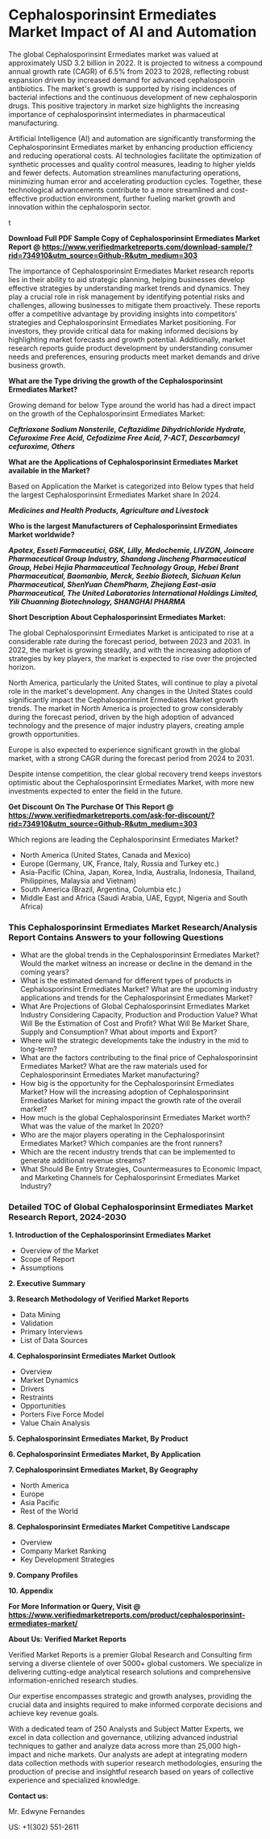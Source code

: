 <meta name="title" content="Global Cephalosporinsint Ermediates Market Impact of AI and Automation"><meta name="description" content="The global Cephalosporinsint Ermediates market was valued at approximately USD 3.2 billion in 2022. It is projected to witness a compound annual growth rate (CAGR) of "><meta name="title" content="Cephalosporinsint Ermediates Market Size, Share, Scope, Trends, Growth, Opportunities, Analysis, Forecast"><h1>Cephalosporinsint Ermediates Market Impact of AI and Automation</h1><p>The global Cephalosporinsint Ermediates market was valued at approximately USD 3.2 billion in 2022. It is projected to witness a compound annual growth rate (CAGR) of 6.5% from 2023 to 2028, reflecting robust expansion driven by increased demand for advanced cephalosporin antibiotics. The market's growth is supported by rising incidences of bacterial infections and the continuous development of new cephalosporin drugs. This positive trajectory in market size highlights the increasing importance of cephalosporinsint intermediates in pharmaceutical manufacturing.</p><p>Artificial Intelligence (AI) and automation are significantly transforming the Cephalosporinsint Ermediates market by enhancing production efficiency and reducing operational costs. AI technologies facilitate the optimization of synthetic processes and quality control measures, leading to higher yields and fewer defects. Automation streamlines manufacturing operations, minimizing human error and accelerating production cycles. Together, these technological advancements contribute to a more streamlined and cost-effective production environment, further fueling market growth and innovation within the cephalosporin sector.</p>t</p><p id="" class=""><strong>Download Full PDF Sample Copy of Cephalosporinsint Ermediates Market Report @ <a href="https://www.verifiedmarketreports.com/download-sample/?rid=734910&utm_source=Github-R&utm_medium=303" target="_blank">https://www.verifiedmarketreports.com/download-sample/?rid=734910&utm_source=Github-R&utm_medium=303</a></strong></p><p>The importance of&nbsp;Cephalosporinsint Ermediates Market research reports lies in their ability to aid strategic planning, helping businesses develop effective strategies by understanding market trends and dynamics. They play a crucial role in risk management by identifying potential risks and challenges, allowing businesses to mitigate them proactively. These reports offer a competitive advantage by providing insights into competitors' strategies and Cephalosporinsint Ermediates Market positioning. For investors, they provide critical data for making informed decisions by highlighting market forecasts and growth potential. Additionally, market research reports guide product development by understanding consumer needs and preferences, ensuring products meet market demands and drive business growth.</p><p><strong>What are the&nbsp;Type driving the growth of the Cephalosporinsint Ermediates Market?</strong></p><p id="" class="">Growing demand for below Type around the world has had a direct impact on the growth of the Cephalosporinsint Ermediates Market:</p><em><strong>Ceftriaxone Sodium Nonsterile, Ceftazidime Dihydrichloride Hydrate, Cefuroxime Free Acid, Cefodizime Free Acid, 7-ACT, Descarbamcyl cefuroxime, Others</strong></em></p><strong>What are the&nbsp;Applications&nbsp;of Cephalosporinsint Ermediates Market available in the Market?</strong></p><p id="" class="">Based on Application the Market is categorized into Below types that held the largest Cephalosporinsint Ermediates Market share In 2024.</p><em><strong>Medicines and Health Products, Agriculture and Livestock</strong></em></p><strong>Who is the largest Manufacturers of Cephalosporinsint Ermediates Market worldwide?</strong></p><p><em><strong>Apotex, Esseti Farmaceutici, GSK, Lilly, Medochemie, LIVZON, Joincare Pharmaceutical Group Industry, Shandong Jincheng Pharmaceutical Group, Hebei Hejia Pharmaceutical Technology Group, Hebei Brant Pharmaceutical, Baomanbio, Merck, Seebio Biotech, Sichuan Kelun Pharmaceutical, ShenYuan ChemPharm, Zhejiang East-asia Pharmaceutical, The United Laboratories International Holdings Limited, Yili Chuanning Biotechnology, SHANGHAI PHARMA</strong></em></p><p id="" class=""><strong>Short Description About Cephalosporinsint Ermediates Market:</strong></p><p>The global Cephalosporinsint Ermediates Market is anticipated to rise at a considerable rate during the forecast period, between 2023 and 2031. In 2022, the market is growing steadily, and with the increasing adoption of strategies by key players, the market is expected to rise over the projected horizon.</p><p>North America, particularly the United States, will continue to play a pivotal role in the market's development. Any changes in the United States could significantly impact the Cephalosporinsint Ermediates Market growth trends. The market in North America is projected to grow considerably during the forecast period, driven by the high adoption of advanced technology and the presence of major industry players, creating ample growth opportunities.</p><p>Europe is also expected to experience significant growth in the global market, with a strong CAGR during the forecast period from 2024 to 2031.</p><p>Despite intense competition, the clear global recovery trend keeps investors optimistic about the Cephalosporinsint Ermediates Market, with more new investments expected to enter the field in the future.</p><p id="" class=""><strong>Get Discount On The Purchase Of This Report @ <a href="https://www.verifiedmarketreports.com/ask-for-discount/?rid=734910&utm_source=Github-R&utm_medium=303" target="_blank">https://www.verifiedmarketreports.com/ask-for-discount/?rid=734910&utm_source=Github-R&utm_medium=303</a></strong></p>Which regions are leading the Cephalosporinsint Ermediates Market?</p><ul><li>North America (United States, Canada and Mexico)</li><li>Europe (Germany, UK, France, Italy, Russia and Turkey etc.)</li><li>Asia-Pacific (China, Japan, Korea, India, Australia, Indonesia, Thailand, Philippines, Malaysia and Vietnam)</li><li>South America (Brazil, Argentina, Columbia etc.)</li><li>Middle East and Africa (Saudi Arabia, UAE, Egypt, Nigeria and South Africa)</li></ul><h3 id="" class="">This Cephalosporinsint Ermediates Market Research/Analysis Report Contains Answers to your following Questions</h3><ul><li>What are the global trends in the Cephalosporinsint Ermediates Market? Would the market witness an increase or decline in the demand in the coming years?</li><li>What is the estimated demand for different types of products in Cephalosporinsint Ermediates Market? What are the upcoming industry applications and trends for the Cephalosporinsint Ermediates Market?</li><li>What Are Projections of Global Cephalosporinsint Ermediates Market Industry Considering Capacity, Production and Production Value? What Will Be the Estimation of Cost and Profit? What Will Be Market Share, Supply and Consumption? What about imports and Export?</li><li>Where will the strategic developments take the industry in the mid to long-term?</li><li>What are the factors contributing to the final price of Cephalosporinsint Ermediates Market? What are the raw materials used for Cephalosporinsint Ermediates Market manufacturing?</li><li>How big is the opportunity for the Cephalosporinsint Ermediates Market? How will the increasing adoption of Cephalosporinsint Ermediates Market for mining impact the growth rate of the overall market?</li><li>How much is the global Cephalosporinsint Ermediates Market worth? What was the value of the market In 2020?</li><li>Who are the major players operating in the Cephalosporinsint Ermediates Market? Which companies are the front runners?</li><li>Which are the recent industry trends that can be implemented to generate additional revenue streams?</li><li>What Should Be Entry Strategies, Countermeasures to Economic Impact, and Marketing Channels for Cephalosporinsint Ermediates Market Industry?</li></ul><h3 id="" class="">Detailed TOC of Global Cephalosporinsint Ermediates Market Research Report, 2024-2030</h3><p id="" class=""><strong>1. Introduction of the Cephalosporinsint Ermediates Market</strong></p><ul><li>Overview of the Market</li><li>Scope of Report</li><li>Assumptions</li></ul><p id="" class=""><strong>2. Executive Summary</strong></p><p id="" class=""><strong>3. Research Methodology of Verified Market Reports</strong></p><ul><li>Data Mining</li><li>Validation</li><li>Primary Interviews</li><li>List of Data Sources</li></ul><p id="" class=""><strong>4. Cephalosporinsint Ermediates Market Outlook</strong></p><ul><li>Overview</li><li>Market Dynamics</li><li>Drivers</li><li>Restraints</li><li>Opportunities</li><li>Porters Five Force Model</li><li>Value Chain Analysis</li></ul><p id="" class=""><strong>5. Cephalosporinsint Ermediates Market, By Product</strong></p><p id="" class=""><strong>6. Cephalosporinsint Ermediates Market, By Application</strong></p><p id="" class=""><strong>7. Cephalosporinsint Ermediates Market, By Geography</strong></p><ul><li>North America</li><li>Europe</li><li>Asia Pacific</li><li>Rest of the World</li></ul><p id="" class=""><strong>8. Cephalosporinsint Ermediates Market Competitive Landscape</strong></p><ul><li>Overview</li><li>Company Market Ranking</li><li>Key Development Strategies</li></ul><p id="" class=""><strong>9. Company Profiles</strong></p><p id="" class=""><strong>10. Appendix</strong></p><p id="" class=""><strong>For More Information or Query, Visit @ <a href="https://www.verifiedmarketreports.com/product/cephalosporinsint-ermediates-market/" target="_blank">https://www.verifiedmarketreports.com/product/cephalosporinsint-ermediates-market/</a></strong></p><p id="" class=""><strong>About Us: Verified Market Reports</strong></p><p id="" class="">Verified Market Reports is a premier Global Research and Consulting firm serving a diverse clientele of over 5000+ global customers. We specialize in delivering cutting-edge analytical research solutions and comprehensive information-enriched research studies.</p><p id="" class="">Our expertise encompasses strategic and growth analyses, providing the crucial data and insights required to make informed corporate decisions and achieve key revenue goals.</p><p id="" class="">With a dedicated team of 250 Analysts and Subject Matter Experts, we excel in data collection and governance, utilizing advanced industrial techniques to gather and analyze data across more than 25,000 high-impact and niche markets. Our analysts are adept at integrating modern data collection methods with superior research methodologies, ensuring the production of precise and insightful research based on years of collective experience and specialized knowledge.</p><p id="" class=""><strong>Contact us:</strong></p><p id="" class="">Mr. Edwyne Fernandes</p><p id="" class="">US: +1(302) 551-2611</p>